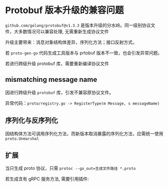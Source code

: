 # Protobuf 版本升级的兼容问题

`github.com/golang/protobuf@v1.3.3` 是版本升级的分水岭。同一级别协议文件，大多数情况可以兼容处理, 无需重新生成协议文件

升级主要带来：消息对象结构体差异，序列化方法；接口反射方式。

若 `proto-gen-go` 代码生成工具版本与 prtobuf 版本不一致，也会引发异常问题。

若进行跨级升级 protobuf 库，需要重新编译协议文件

## mismatching message name

因进行跨级升级 `protobuf` 库，引发不兼容原协议文件。

异常代码：`proto/registry.go -> RegisterType(m Message, s messageName)`

## 序列化与反序列化

因结构体方法可调用序列化方法，而新版本取消暴露的序列化方法，应需统一使用 `proto.Unmarshal`

## 扩展

当只生成 proto 协议，只需 `protoc --go_out=生成文件路径 *.proto`

若生成含有 gRPC 服务方法, 需要引用插件: 
